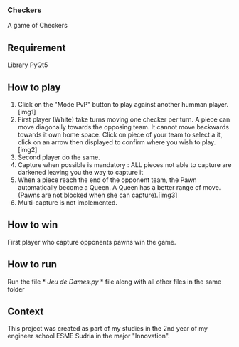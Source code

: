 ### Checkers
A game of Checkers

## Requirement
Library PyQt5

## How to play
1.  Click on the "Mode PvP" button to play against another humman player.[img1]
2.  First player (White) take turns moving one checker per turn. A piece can move diagonally towards the opposing team. It cannot move backwards towards it own home space. Click on piece of your team to select a it, click on an arrow then displayed to confirm where you wish to play. [img2]
3.  Second player do the same.
4.  Capture when possible is mandatory : ALL pieces not able to capture are darkened leaving you the way to capture it
5.  When a piece reach the end of the opponent team, the Pawn automatically become a Queen. A Queen has a better range of move. (Pawns are not blocked when she can capture).[img3]
6.  Multi-capture is not implemented.

## How to win
First player who capture opponents pawns win the game.

## How to run
Run the file * *Jeu de Dames.py* * file along with all other files in the same folder

## Context
This project was created as part of my studies in the 2nd year of my engineer school ESME Sudria in the major "Innovation".
